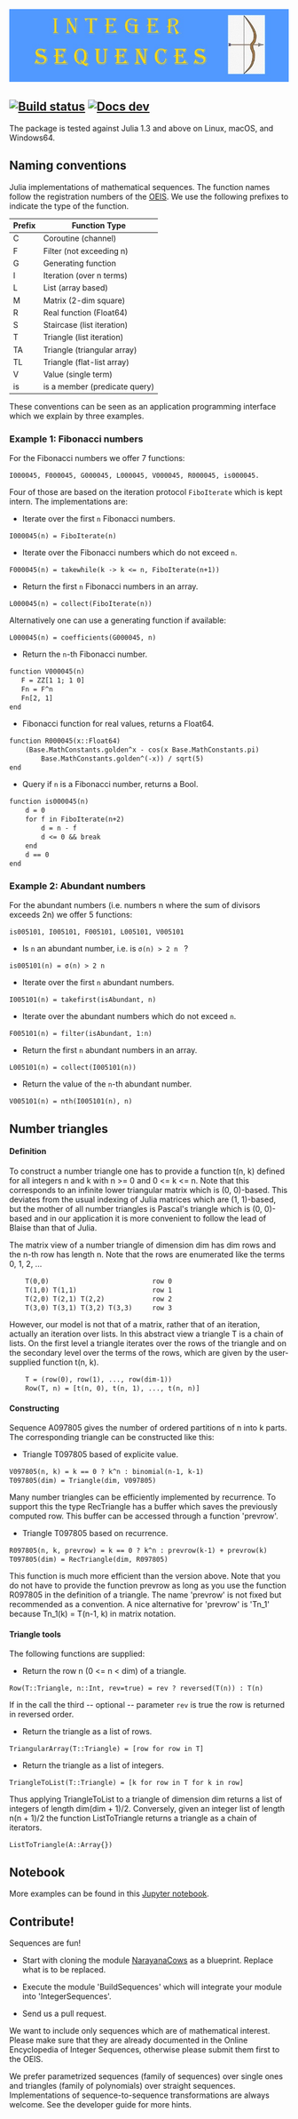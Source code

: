 <img src="https://github.com/OpenLibMathSeq/IntegerSequences.jl/blob/master/SequencesLogo.jpg">

[![Build status](https://travis-ci.org/OpenLibMathSeq/IntegerSequences.jl.svg?branch=master)](https://travis-ci.org/OpenLibMathSeq/IntegerSequences.jl)
[![Docs dev](https://img.shields.io/badge/docs-dev-blue.svg)](https://openlibmathseq.github.io/IntegerSequences.jl/dev)
--

The package is tested against Julia 1.3 and above on Linux, macOS, and Windows64.

## Naming conventions

Julia implementations of mathematical sequences.
The function names follow the registration numbers of the
[OEIS](https://oeis.org "Online Encyclopedia of Integer Sequences").
We use the following prefixes to indicate the type of the function.

Prefix | Function Type
------ | -------------
C  | Coroutine (channel)
F  | Filter (not exceeding n)
G  | Generating function
I  | Iteration (over n terms)
L  | List (array based)
M  | Matrix (2-dim square)
R  | Real function (Float64)
S  | Staircase (list iteration)
T  | Triangle (list iteration)
TA | Triangle (triangular array)
TL | Triangle (flat-list array)
V  | Value (single term)
is | is a member (predicate query)

These conventions can be seen as an application programming interface
which we explain by three examples.

### Example 1: Fibonacci numbers

For the Fibonacci numbers we offer 7 functions:

    I000045, F000045, G000045, L000045, V000045, R000045, is000045.

Four of those are based on the iteration protocol `FiboIterate` which is kept intern.
The implementations are:

* Iterate over the first ``n`` Fibonacci numbers.
```
I000045(n) = FiboIterate(n)
```

* Iterate over the Fibonacci numbers which do not exceed ``n``.
```
F000045(n) = takewhile(k -> k <= n, FiboIterate(n+1))
```

* Return the first ``n`` Fibonacci numbers in an array.
```
L000045(n) = collect(FiboIterate(n))
```
Alternatively one can use a generating function if available:
```
L000045(n) = coefficients(G000045, n)
```

* Return the ``n``-th Fibonacci number.
```
function V000045(n)
   F = ZZ[1 1; 1 0]
   Fn = F^n
   Fn[2, 1]
end
```

* Fibonacci function for real values, returns a Float64.
```
function R000045(x::Float64)
    (Base.MathConstants.golden^x - cos(x Base.MathConstants.pi)
        Base.MathConstants.golden^(-x)) / sqrt(5)
end
```

* Query if ``n`` is a Fibonacci number, returns a Bool.
```
function is000045(n)
    d = 0
    for f in FiboIterate(n+2)
        d = n - f
        d <= 0 && break
    end
    d == 0
end
```

### Example 2: Abundant numbers

For the abundant numbers (i.e. numbers n where the sum of divisors exceeds 2n) we offer 5 functions:

    is005101, I005101, F005101, L005101, V005101

* Is ``n`` an abundant number, i.e. is ``σ(n) > 2 n `` ?
```
is005101(n) = σ(n) > 2 n
```

* Iterate over the first ``n`` abundant numbers.
```
I005101(n) = takefirst(isAbundant, n)
```

* Iterate over the abundant numbers which do not exceed ``n``.
```
F005101(n) = filter(isAbundant, 1:n)
```

* Return the first ``n`` abundant numbers in an array.
```
L005101(n) = collect(I005101(n))
```

* Return the value of the ``n``-th abundant number.
```
V005101(n) = nth(I005101(n), n)
```

## Number triangles

#### Definition

To construct a number triangle one has to provide a function
t(n, k) defined for all integers n and k with n >= 0 and 0 <= k <= n.
Note that this corresponds to an infinite lower triangular matrix which is (0, 0)-based.
This deviates from the usual indexing of Julia matrices which are (1, 1)-based,
but the mother of all number triangles is Pascal's triangle which is (0, 0)-based
and in our application it is more convenient to follow the lead of Blaise than
that of Julia.

The matrix view of a number triangle of dimension dim has dim rows and the n-th row has length n.
Note that the rows are enumerated like the terms 0, 1, 2, ...

```
    T(0,0)                          row 0
    T(1,0) T(1,1)                   row 1
    T(2,0) T(2,1) T(2,2)            row 2
    T(3,0) T(3,1) T(3,2) T(3,3)     row 3
```

However, our model is not that of a matrix, rather that of an iteration,
actually an iteration over lists. In this abstract view a triangle T is a
chain of lists. On the first level a triangle iterates over the rows of the
triangle and on the secondary level over the terms of the rows, which are
given by the user-supplied function t(n, k).

```
    T = (row(0), row(1), ..., row(dim-1))
    Row(T, n) = [t(n, 0), t(n, 1), ..., t(n, n)]
```

#### Constructing

Sequence A097805 gives the number of ordered partitions of n into k parts.
The corresponding triangle can be constructed like this:
* Triangle T097805 based of explicite value.

```
V097805(n, k) = k == 0 ? k^n : binomial(n-1, k-1)
T097805(dim) = Triangle(dim, V097805)
```

Many number triangles can be efficiently implemented by recurrence.
To support this the type RecTriangle has a buffer which saves the
previously computed row. This buffer can be accessed through a function 'prevrow'.  

* Triangle T097805 based on recurrence.
```
R097805(n, k, prevrow) = k == 0 ? k^n : prevrow(k-1) + prevrow(k)
T097805(dim) = RecTriangle(dim, R097805)
```

This function is much more efficient than the version above. Note that you do not have
to provide the function prevrow as long as you use the function R097805 in the definition
of a triangle. The name 'prevrow' is not fixed but recommended as a convention.
A nice alternative for 'prevrow' is 'Tn_1' because Tn_1(k) = T(n-1, k) in matrix notation.

#### Triangle tools

The following functions are supplied:

* Return the row n (0 <= n < dim) of a triangle.
```
Row(T::Triangle, n::Int, rev=true) = rev ? reversed(T(n)) : T(n)
```

If in the call the third -- optional -- parameter `rev` is true the
row is returned in reversed order.

* Return the triangle as a list of rows.
```
TriangularArray(T::Triangle) = [row for row in T]
```

* Return the triangle as a list of integers.
```
TriangleToList(T::Triangle) = [k for row in T for k in row]
```

Thus applying TriangleToList to a triangle of dimension dim
returns a list of integers of length dim(dim + 1)/2. Conversely, given
an integer list of length n(n + 1)/2 the function ListToTriangle returns a
triangle as a chain of iterators.

```
ListToTriangle(A::Array{})
```

## Notebook

More examples can be found in this [Jupyter notebook](https://github.com/OpenLibMathSeq/IntegerSequences.jl/blob/master/demos/SequencesIntro.ipynb).

## Contribute!

Sequences are fun!  

* Start with cloning the module [NarayanaCows](https://github.com/OpenLibMathSeq/IntegerSequences.jl/blob/master/src/NarayanaCows.jl)
as a blueprint. Replace what is to be replaced.

* Execute the module 'BuildSequences' which will integrate your module into 'IntegerSequences'.

* Send us a pull request.

We want to include only sequences which are of mathematical interest.
Please make sure that they are already documented in the Online Encyclopedia of
Integer Sequences, otherwise please submit them first to the OEIS.

We prefer parametrized sequences (family of sequences) over single ones and
triangles (family of polynomials) over straight sequences. Implementations of
sequence-to-sequence transformations are always welcome. See the developer guide for more hints.
